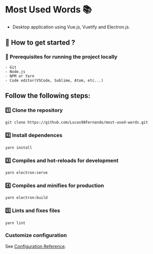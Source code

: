# Most Used Words :books:

- Desktop application using Vue.js, Vuetify and Electron.js.

## :rocket: How to get started ?

### :hammer: Prerequisites for running the project locally
    - Git
    - Node.js
    - NPM or Yarn
    - Code editor(VSCode, Sublime, Atom, etc...)

## Follow the following steps:

### :one: Clone the repository

```
git clone https://github.com/Lucas98Fernando/most-used-words.git
```

### :two: Install dependences
```
yarn install
```

### :three: Compiles and hot-reloads for development
```
yarn electron:serve
```

### :four: Compiles and minifies for production
```
yarn electron:build
```

### :five: Lints and fixes files
```
yarn lint
```

### Customize configuration
See [Configuration Reference](https://cli.vuejs.org/config/).

